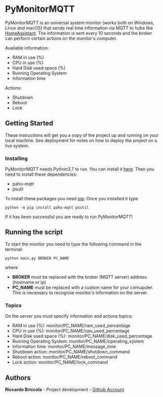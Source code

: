 # PyMonitorMQTT
PyMonitorMQTT is an universal system monitor (works both on Windows, Linux and macOS) that sends real time information via MQTT to hubs like [HomeAssistant](https://github.com/home-assistant/home-assistant).
The information is sent every 10 seconds and the broker can perform certain actions on the monitor's computer.

Available information:
* RAM in use (%)
* CPU in use (%)
* Hard Disk used space (%)
* Running Operating System
* Information time

Actions:
* Shutdown
* Reboot
* Lock

## Getting Started

These instructions will get you a copy of the project up and running on your local machine. See deployment for notes on how to deploy the project on a live system.

### Installing

PyMonitorMQTT needs Python3.7 to run.
You can install it [here](https://www.python.org/downloads/).
Then you need to install these dependencies:
* paho-mqtt
* psutil

To install these packages you need [pip](https://www.makeuseof.com/tag/install-pip-for-python/). Once you installed it type
```
python -m pip install paho-mqtt psutil
```
If it has been successful you are ready to run PyMonitorMQTT!

## Running the script

To start the monitor you need to type the following command in the terminal:
```
python main.py BROKER PC_NAME
```
where
* **BROKER** must be replaced with the broker (MQTT server) address (hostname or ip)
* **PC_NAME** must be replaced with a custom name for your comuputer. This is necessary to recognise monitor's information on the server.

### Topics
On the server you must specify information and actions topics:
* RAM in use (%): monitor/PC_NAME/ram_used_percentage
* CPU in use (%): monitor/PC_NAME/cpu_used_percentage
* Hard Disk used space (%):  monitor/PC_NAME/disk_used_percentage
* Running Operating System:  monitor/PC_NAME/operating_system
* Information time:  monitor/PC_NAME/message_time
* Shutdown action: monitor/PC_NAME/shutdown_command
* Reboot action: monitor/PC_NAME/reboot_command
* Lock action: monitor/PC_NAME/lock_command

## Authors

**Riccardo Briccola** - Project development - [Github Account](https://github.com/richibrics)

